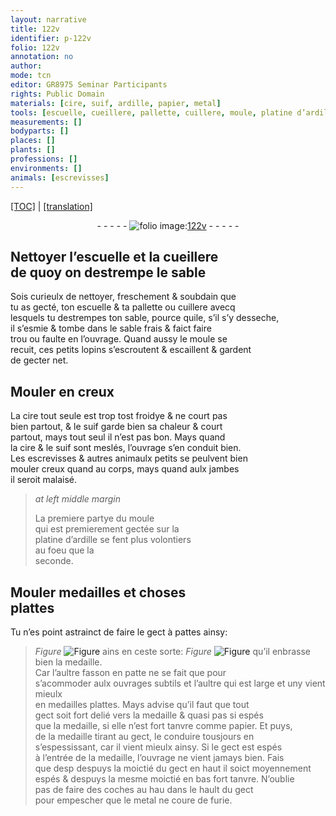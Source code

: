 ```yaml
---
layout: narrative
title: 122v
identifier: p-122v
folio: 122v
annotation: no
author:
mode: tcn
editor: GR8975 Seminar Participants
rights: Public Domain
materials: [cire, suif, ardille, papier, metal]
tools: [escuelle, cueillere, pallette, cuillere, moule, platine d’ardille]
measurements: []
bodyparts: []
places: []
plants: []
professions: []
environments: []
animals: [escrevisses]
---
```


 <p><a href="{{ site.baseurl }}/normalized/">[TOC]</a> | <a href="{{ site.baseurl }}/texts/p-122v_tl/" target="_blank">[translation]</a></p><div class="folio" align="center">- - - - - <a href="http://gallica.bnf.fr/ark:/12148/btv1b10500001g/f250.item.r=" target="_blank"><img src="https://cu-mkp.github.io/2017-workshop-edition/assets/photo-icon.png" alt="folio image: " style="display:inline-block; margin-bottom:-3px;"/>122v</a> - - - - - </div>  
  

## Nettoyer l’<span class="tl">escuelle</span> et la <span class="tl">cueillere</span><br/> de quoy on destrempe le sable

 
Sois curieulx de nettoyer, freschement & soubdain que<br/> tu as gecté, ton <span class="tl">escuelle</span> & ta <span class="tl">pallette</span> ou <span class="tl">cuillere</span> avecq<br/> lesquels tu destrempes ton sable, pource qu<span class="del">il</span>e, s’il s’y desseche,<br/> il s’esmie & tombe dans le sable frais & faict faire<br/> trou ou faulte en l’ouvrage. Quand aussy le <span class="tl">moule</span> se<br/> recuit, ces petits lopins s’escroutent & escaillent & gardent<br/> de gecter net.

 
  

## Mouler en creux

 
La <span class="m">cire</span> tout seule est trop tost froidye & ne court pas<br/> bien partout, & le <span class="m">suif</span> garde bien sa chaleur & court<br/> partout, mays tout seul il n’est pas bon. Mays quand<br/> la <span class="m">cire</span> & le <span class="m">suif</span> sont meslés, l’ouvrage s’en conduit bien.<br/> Les <span class="al">escrevisses</span> & autres animaulx petits se peulvent bien<br/> mouler creux quand au corps, mays quand aulx jambes<br/> il seroit malaisé.
 
> *at left middle margin*
> 
> 
>   La premiere partye du <span class="tl">moule</span><br/> qui est premierem<span class="exp">ent</span> gectée sur la<br/> <span class="tl">platine d’<span class="m">ardille</span></span> se fent plus volontiers<br/> au foeu que la<br/> seconde.
 
 
  

## Mouler medailles et choses<br/> plattes

 
Tu n’es point astrainct de faire le gect à pattes ainsy:<br/> 
> *Figure*
> <a href="https://drive.google.com/open?id=0B9-oNrvWdlO5aTlRdkx2eVdtZXM" target="_blank"><img src="https://cu-mkp.github.io/GR8975-edition/assets/photo-icon.png" alt="Figure" style="display:inline-block; margin-bottom:-3px;"/></a>
 ains en ceste sorte: 
> *Figure*
> <a href="https://drive.google.com/open?id=0B9-oNrvWdlO5WFBpaEV5Ti1hRUU" target="_blank"><img src="https://cu-mkp.github.io/GR8975-edition/assets/photo-icon.png" alt="Figure" style="display:inline-block; margin-bottom:-3px;"/></a>
 qu’il enbrasse bien la medaille.<br/> Car l’aultre fasson en patte ne se fait que pour<br/> s’acommoder aulx ouvrages subtils et l’aultre <span class="add">qui est large et uny</span> vient mieulx<br/> en medailles plattes. Mays advise qu’il faut que tout<br/> gect soit fort delié vers la medaille & quasi pas si espés<br/> que la medaille, si elle n’est fort tanvre co<span class="exp">mm</span>e <span class="m">papier</span>. Et puys,<br/> de la medaille tirant au gect, le conduire tousjours en<br/> s’espessissant, car il vient mieulx ainsy. Si le gect est espés<br/> à l’entrée de la medaille, l’ouvrage ne vient jamays bien. Fais<br/> que <span class="del">desp</span> despuys la moictié du gect en haut il soict moyen<span class="exp">nement</span><br/> espés & despuys la mesme moictié en bas fort tanvre. N’oublie<br/> pas de faire des coches <span class="del">au hau</span> dans le hault du gect<br/> pour empescher que le <span class="m">metal</span> ne coure de furie.
 
 